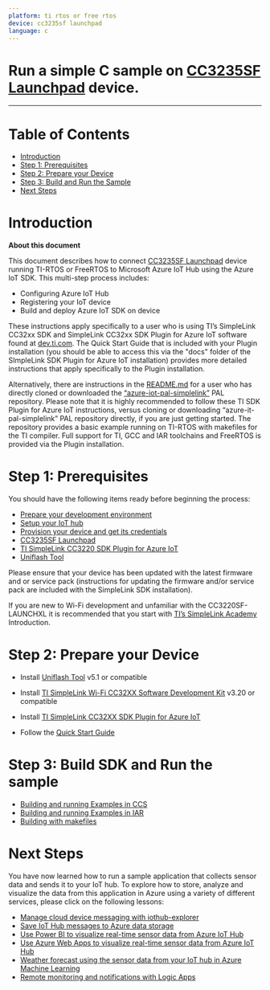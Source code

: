 ```yaml
---
platform: ti rtos or free rtos
device: cc3235sf launchpad
language: c
---
```


Run a simple C sample on [CC3235SF Launchpad](http://www.ti.com/tool/LAUNCHXL-CC3235SF) device.
===
---

# Table of Contents

-   [Introduction](#Introduction)
-   [Step 1: Prerequisites](#Prerequisites)
-   [Step 2: Prepare your Device](#PrepareDevice)
-   [Step 3: Build and Run the Sample](#Build)
-   [Next Steps](#NextSteps)

<a name="Introduction"></a>
# Introduction

**About this document**

This document describes how to connect [CC3235SF Launchpad](http://www.ti.com/tool/LAUNCHXL-CC3235SF) device running TI-RTOS or FreeRTOS to Microsoft Azure IoT Hub using the Azure IoT SDK. This multi-step process includes:

-   Configuring Azure IoT Hub
-   Registering your IoT device
-   Build and deploy Azure IoT SDK on device

 These instructions apply specifically to a user who is using TI’s SimpleLink CC32xx SDK and SimpleLink CC32xx SDK Plugin for Azure IoT software found at [dev.ti.com](http://dev.ti.com/tirex/#/). The Quick Start Guide that is included with your Plugin installation (you should be able to access this via the "docs" folder of the SImpleLink SDK Plugin for Azure IoT installation) provides more detailed instructions that apply specifically to the Plugin installation. 

 Alternatively, there are instructions in the [README.md](https://github.com/TexasInstruments/azure-iot-pal-simplelink/blob/master/README.md) for a user who has directly cloned or downloaded the [“azure-iot-pal-simplelink”](https://github.com/TexasInstruments/azure-iot-pal-simplelink) PAL repository. Please note that it is highly recommended to follow these TI SDK Plugin for Azure IoT instructions, versus cloning or downloading “azure-it-pal-simplelink” PAL repository directly, if you are just getting started.  The repository provides a basic example running on TI-RTOS with makefiles for the TI compiler.  Full support for TI, GCC and IAR toolchains and FreeRTOS is provided via the Plugin installation.

<a name="Prerequisites"></a>
# Step 1: Prerequisites

You should have the following items ready before beginning the process:

-   [Prepare your development environment][setup-devbox-windows]
-   [Setup your IoT hub][lnk-setup-iot-hub]
-   [Provision your device and get its credentials][lnk-manage-iot-hub]
-   [CC3235SF Launchpad](http://www.ti.com/tool/LAUNCHXL-CC3235SF)
-   [TI SimpleLink CC3220 SDK Plugin for Azure IoT](http://www.ti.com/tool/simplelink-sdk-plugin-for-azureiot)
-   [Uniflash Tool](http://www.ti.com/tool/Uniflash)

Please ensure that your device has been updated with the latest firmware and or service pack (instructions for updating the firmware and/or service pack are included with the SimpleLink SDK installation).

If you are new to Wi-Fi development and unfamiliar with the CC3220SF-LAUNCHXL it is recommended that you start with [TI’s SimpleLink Academy](http://dev.ti.com/tirex/#/?link=Software%2FSimpleLink%20CC32xx%20SDK%2FSimpleLink%20Academy) Introduction.

<a name="PrepareDevice"></a>
# Step 2: Prepare your Device

-   Install [Uniflash Tool](http://www.ti.com/tool/Uniflash) v5.1 or compatible

-   Install [TI SimpleLink Wi-Fi CC32XX Software Development Kit](http://www.ti.com/tool/simplelink-cc3220-sdk) v3.20 or compatible

-   Install [TI SimpleLink CC32XX SDK Plugin for Azure IoT](http://dev.ti.com/tirex/#/?link=Software%2FSimpleLink%20SDK%20Plugins%2FSimpleLink%20CC32XX%20SDK%20Azure%20IoT%20Plugin)

-   Follow the [Quick Start Guide](http://dev.ti.com/tirex/#/?link=Software%2FSimpleLink%20SDK%20Plugins%2FSimpleLink%20CC32XX%20SDK%20Azure%20IoT%20Plugin%2FDocuments%2FQuick%20Start%20Guide)

<a name="Build"></a>
# Step 3: Build SDK and Run the sample

-   [Building and running Examples in CCS](http://dev.ti.com/tirex/#/?link=Software%2FSimpleLink%20SDK%20Plugins%2FSimpleLink%20CC32XX%20SDK%20Azure%20IoT%20Plugin%2FDocuments%2FQuick%20Start%20Guide)
-   [Building and running Examples in IAR](http://dev.ti.com/tirex/#/?link=Software%2FSimpleLink%20SDK%20Plugins%2FSimpleLink%20CC32XX%20SDK%20Azure%20IoT%20Plugin%2FDocuments%2FQuick%20Start%20Guide)
-   [Building with makefiles](http://dev.ti.com/tirex/#/?link=Software%2FSimpleLink%20SDK%20Plugins%2FSimpleLink%20CC32XX%20SDK%20Azure%20IoT%20Plugin%2FDocuments%2FQuick%20Start%20Guide)

<a name="NextSteps"></a>
# Next Steps

You have now learned how to run a sample application that collects sensor data and sends it to your IoT hub. To explore how to store, analyze and visualize the data from this application in Azure using a variety of different services, please click on the following lessons:

-   [Manage cloud device messaging with iothub-explorer]
-   [Save IoT Hub messages to Azure data storage]
-   [Use Power BI to visualize real-time sensor data from Azure IoT Hub]
-   [Use Azure Web Apps to visualize real-time sensor data from Azure IoT Hub]
-   [Weather forecast using the sensor data from your IoT hub in Azure Machine Learning]
-   [Remote monitoring and notifications with Logic Apps]   

[Manage cloud device messaging with iothub-explorer]: https://docs.microsoft.com/en-us/azure/iot-hub/iot-hub-explorer-cloud-device-messaging
[Save IoT Hub messages to Azure data storage]: https://docs.microsoft.com/en-us/azure/iot-hub/iot-hub-store-data-in-azure-table-storage
[Use Power BI to visualize real-time sensor data from Azure IoT Hub]: https://docs.microsoft.com/en-us/azure/iot-hub/iot-hub-live-data-visualization-in-power-bi
[Use Azure Web Apps to visualize real-time sensor data from Azure IoT Hub]: https://docs.microsoft.com/en-us/azure/iot-hub/iot-hub-live-data-visualization-in-web-apps
[Weather forecast using the sensor data from your IoT hub in Azure Machine Learning]: https://docs.microsoft.com/en-us/azure/iot-hub/iot-hub-weather-forecast-machine-learning
[Remote monitoring and notifications with Logic Apps]: https://docs.microsoft.com/en-us/azure/iot-hub/iot-hub-monitoring-notifications-with-azure-logic-apps
[setup-devbox-windows]: https://github.com/Azure/azure-iot-sdk-c/blob/master/doc/devbox_setup.md
[lnk-setup-iot-hub]: ../setup_iothub.md
[lnk-manage-iot-hub]: ../manage_iot_hub.md
